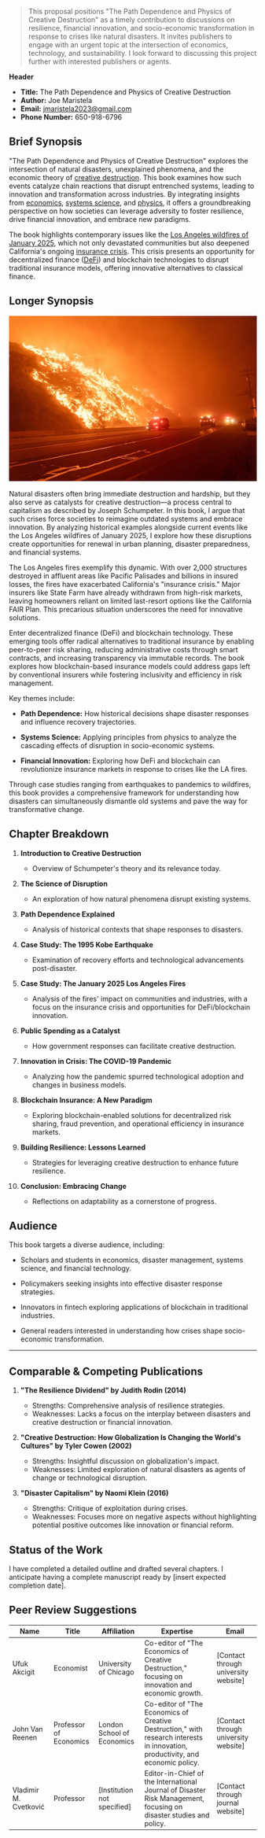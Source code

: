 > This proposal positions "The Path Dependence and Physics of Creative Destruction" as a timely contribution to discussions on resilience, financial innovation, and socio-economic transformation in response to crises like natural disasters. It invites publishers to engage with an urgent topic at the intersection of economics, technology, and sustainability. I look forward to discussing this project further with interested publishers or agents.

**Header**

- **Title:** The Path Dependence and Physics of Creative Destruction
- **Author:** Joe Maristela  
- **Email:** jmaristela2023@gmail.com  
- **Phone Number:** 650-918-6796  

## Brief Synopsis

"The Path Dependence and Physics of Creative Destruction" explores the intersection of natural disasters, unexplained phenomena, and the economic theory of [creative destruction](/literary_products/joes_notes/CREATIVE_DESTRUCTION.md). This book examines how such events catalyze chain reactions that disrupt entrenched systems, leading to innovation and transformation across industries. By integrating insights from [economics](/literary_products/joes_notes/ECONOMICS.md), [systems science](/literary_products/joes_notes/SYSTEMS_SCIENCE.md), and [physics](/literary_products/joes_notes/PHYSICS.md), it offers a groundbreaking perspective on how societies can leverage adversity to foster resilience, drive financial innovation, and embrace new paradigms. 

The book highlights contemporary issues like the [Los Angeles wildfires of January 2025](/literary_products/joes_notes/LOS_ANGELES_WILDFIRES_2025.md), which not only devastated communities but also deepened California's ongoing [insurance crisis](/literary_products/joes_notes/INSURANCE_CRISIS.md). This crisis presents an opportunity for decentralized finance ([DeFi](/literary_products/joes_notes/DEFI.md)) and blockchain technologies to disrupt traditional insurance models, offering innovative alternatives to classical finance.

## Longer Synopsis

![alt text](image.png)

Natural disasters often bring immediate destruction and hardship, but they also serve as catalysts for creative destruction—a process central to capitalism as described by Joseph Schumpeter. In this book, I argue that such crises force societies to reimagine outdated systems and embrace innovation. By analyzing historical examples alongside current events like the Los Angeles wildfires of January 2025, I explore how these disruptions create opportunities for renewal in urban planning, disaster preparedness, and financial systems.

The Los Angeles fires exemplify this dynamic. With over 2,000 structures destroyed in affluent areas like Pacific Palisades and billions in insured losses, the fires have exacerbated California's "insurance crisis." Major insurers like State Farm have already withdrawn from high-risk markets, leaving homeowners reliant on limited last-resort options like the California FAIR Plan. This precarious situation underscores the need for innovative solutions.

Enter decentralized finance (DeFi) and blockchain technology. These emerging tools offer radical alternatives to traditional insurance by enabling peer-to-peer risk sharing, reducing administrative costs through smart contracts, and increasing transparency via immutable records. The book explores how blockchain-based insurance models could address gaps left by conventional insurers while fostering inclusivity and efficiency in risk management.

Key themes include:

- **Path Dependence:** How historical decisions shape disaster responses and influence recovery trajectories.
  
- **Systems Science:** Applying principles from physics to analyze the cascading effects of disruption in socio-economic systems.

- **Financial Innovation:** Exploring how DeFi and blockchain can revolutionize insurance markets in response to crises like the LA fires.

Through case studies ranging from earthquakes to pandemics to wildfires, this book provides a comprehensive framework for understanding how disasters can simultaneously dismantle old systems and pave the way for transformative change.

## Chapter Breakdown

1. **Introduction to Creative Destruction**
   - Overview of Schumpeter's theory and its relevance today.

2. **The Science of Disruption**
   - An exploration of how natural phenomena disrupt existing systems.

3. **Path Dependence Explained**
   - Analysis of historical contexts that shape responses to disasters.

4. **Case Study: The 1995 Kobe Earthquake**
   - Examination of recovery efforts and technological advancements post-disaster.

5. **Case Study: The January 2025 Los Angeles Fires**
   - Analysis of the fires' impact on communities and industries, with a focus on the insurance crisis and opportunities for DeFi/blockchain innovation.

6. **Public Spending as a Catalyst**
   - How government responses can facilitate creative destruction.

7. **Innovation in Crisis: The COVID-19 Pandemic**
   - Analyzing how the pandemic spurred technological adoption and changes in business models.

8. **Blockchain Insurance: A New Paradigm**
   - Exploring blockchain-enabled solutions for decentralized risk sharing, fraud prevention, and operational efficiency in insurance markets.

9. **Building Resilience: Lessons Learned**
   - Strategies for leveraging creative destruction to enhance future resilience.

10. **Conclusion: Embracing Change**
    - Reflections on adaptability as a cornerstone of progress.

## Audience

This book targets a diverse audience, including:

- Scholars and students in economics, disaster management, systems science, and financial technology.
  
- Policymakers seeking insights into effective disaster response strategies.
  
- Innovators in fintech exploring applications of blockchain in traditional industries.
  
- General readers interested in understanding how crises shape socio-economic transformation.

---

## Comparable & Competing Publications

1. **"The Resilience Dividend" by Judith Rodin (2014)**  
   - Strengths: Comprehensive analysis of resilience strategies.
   - Weaknesses: Lacks a focus on the interplay between disasters and creative destruction or financial innovation.

2. **"Creative Destruction: How Globalization Is Changing the World's Cultures" by Tyler Cowen (2002)**  
   - Strengths: Insightful discussion on globalization's impact.
   - Weaknesses: Limited exploration of natural disasters as agents of change or technological disruption.

3. **"Disaster Capitalism" by Naomi Klein (2016)**  
   - Strengths: Critique of exploitation during crises.
   - Weaknesses: Focuses more on negative aspects without highlighting potential positive outcomes like innovation or financial reform.

## Status of the Work

I have completed a detailed outline and drafted several chapters. I anticipate having a complete manuscript ready by [insert expected completion date].

## Peer Review Suggestions

| Name                     | Title                        | Affiliation                   | Expertise                                                                                       | Email                             |
|--------------------------|------------------------------|-------------------------------|------------------------------------------------------------------------------------------------|-----------------------------------|
| Ufuk Akcigit             | Economist                    | University of Chicago         | Co-editor of "The Economics of Creative Destruction," focusing on innovation and economic growth. | [Contact through university website] |
| John Van Reenen          | Professor of Economics       | London School of Economics    | Co-editor of "The Economics of Creative Destruction," with research interests in innovation, productivity, and economic policy. | [Contact through university website] |
| Vladimir M. Cvetković    | Professor                    | [Institution not specified]   | Editor-in-Chief of the International Journal of Disaster Risk Management, focusing on disaster studies and policy. | [Contact through journal website]  |
